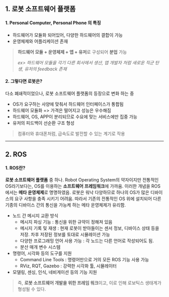 ## 1. 로봇 소프트웨어 플랫폼

#### 1. Personal Computer, Personal Phone 의 특징

- 하드웨어가 모듈화 되어있어, 다양한 하드웨어의 결합이 가능
- 운영체제와 어플리케이션 존재

> **하드웨어 모듈 + 운영체제 + 앱 + 유저**로 구성되어 **분업** 가능
>
> *ex> 하드웨어 모듈을 각기 다른 회사에서 생산, 앱 개발자 처럼 새로운 직군 탄생, 유저의 feedback 존재*



#### 2. 그렇다면 로봇은?

다소 폐쇄적이었으나, 로봇 소프트웨어 플랫폼의 등장으로 변화 하는 중

- OS가 요구하는 사양에 맞춰서 하드웨어 인터페이스가 통합됨
- 하드웨어 모듈화 => 가격은 떨어지고 성능은 우수해짐
- 하드웨어, OS, APP이 분리되므로 수요에 맞는 서비스에만 집중 가능
- 유저의 피드백이 선순환 구조 형성

> 컴퓨터와 휴대폰처럼, 급속도로 발전할 수 있는 계기로 작용

---

## 2. ROS

#### 1. ROS란?

**로봇 소프트웨어 플랫폼** 중 하나. Robot Operating System의 약자이지만 전통적인 OS라기보다는, OS를 이용하는 **소프트웨어 프레임워크**에 가까움. 이러한 개념을 ROS에서는 **메타 운영체제**로 명명하였음. 로봇은 워낙 다양하므로 하나의 OS가 많은 디바이스의 요구 사항을 충족 시키기 어려움. 따라서 기존의 전통적인 OS 위에 설치되어 다른 기종의 디바이스 간의 통신을 가능케 하는 메타 운영체제가 유리함.

- 노드 간 메시지 교환 방식
  - 메시지 파싱 기능 : 통신을 위한 규약이 정해져 있음
  - 메시지 기록 및 재생 : 현재 로봇이 받아들이는 센서 정보, 디바이스 상태 등을 저장. 차후 저장된 정보를 토대로 시뮬레이션 가능
  - 다양한 프로그래밍 언어 사용 가능 :  각 노드는 다른 언어로 작성되어도 됨.
  - 분산 매개 변수 시스템
- 명령어, 시각화 등의 도구를 지원
  - Command Line Tools : 명령어만으로 거의 모든 ROS 기능 사용 가능
  - RViz, RQT, Gazebo : 강력한 시각화 툴, 시뮬레이터
- 모델링, 센싱, 인식, 네비게이션 등의 기능 지원

> 즉, **로봇 소프트웨어 개발을 위한 프레임 워크**이고, 이로 인해 로보틱스 생태계가 형성될 수 있다.